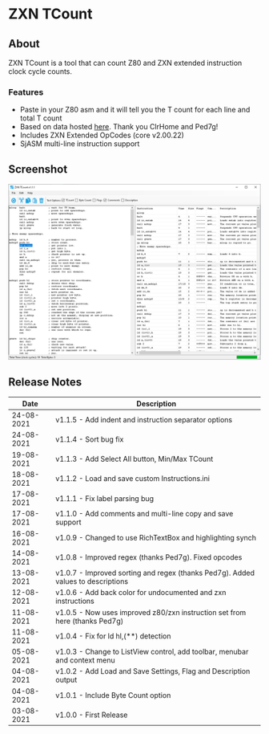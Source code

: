 # ZXN TCount

## About
ZXN TCount is a tool that can count Z80 and ZXN extended instruction clock cycle counts.

### Features
- Paste in your Z80 asm and it will tell you the T count for each line and total T count
- Based on data hosted [here](http://ped.7gods.org/Z80N_table_ClrHome.html). Thank you ClrHome and Ped7g!
- Includes ZXN Extended OpCodes (core v2.00.22)
- SjASM multi-line instruction support

## Screenshot
![ZXN](/images/ZXNTCount.png)

## Release Notes
| Date | Description |
|---|---|
| 24-08-2021 | v1.1.5 - Add indent and instruction separator options |
| 24-08-2021 | v1.1.4 - Sort bug fix |
| 19-08-2021 | v1.1.3 - Add Select All button, Min/Max TCount |
| 18-08-2021 | v1.1.2 - Load and save custom Instructions.ini |
| 17-08-2021 | v1.1.1 - Fix label parsing bug |
| 17-08-2021 | v1.1.0 - Add comments and multi-line copy and save support |
| 16-08-2021 | v1.0.9 - Changed to use RichTextBox and highlighting synch |
| 14-08-2021 | v1.0.8 - Improved regex (thanks Ped7g). Fixed opcodes |
| 13-08-2021 | v1.0.7 - Improved sorting and regex (thanks Ped7g). Added values to descriptions |
| 12-08-2021 | v1.0.6 - Add back color for undocumented and zxn instructions |
| 11-08-2021 | v1.0.5 - Now uses improved z80/zxn instruction set from here (thanks Ped7g) |
| 11-08-2021 | v1.0.4 - Fix for ld hl,(**) detection |
| 05-08-2021 | v1.0.3 - Change to ListView control, add toolbar, menubar and context menu |
| 04-08-2021 | v1.0.2 - Add Load and Save Settings, Flag and Description output |
| 04-08-2021 | v1.0.1 - Include Byte Count option |
| 03-08-2021 | v1.0.0 - First Release |
